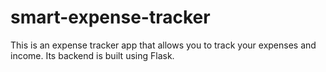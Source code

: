 # smart-expense-tracker

This is an expense tracker app that allows you to track your expenses and income. Its backend is built using Flask.
